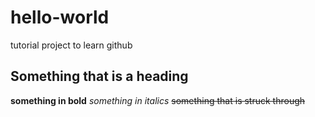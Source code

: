 # hello-world
tutorial project to learn github

## Something that is a heading
**something in bold**
*something in italics*
~~something that is struck through~~
